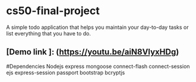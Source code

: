 # cs50-final-project
A simple todo application that helps you maintain your day-to-day tasks or list everything that you have to do.
## [Demo link ]: (https://youtu.be/aiN8VIyxHDg)

#Dependencies
Nodejs
express
mongoose
connect-flash
connect-session
ejs
express-session
passport
bootstrap
bcryptjs
